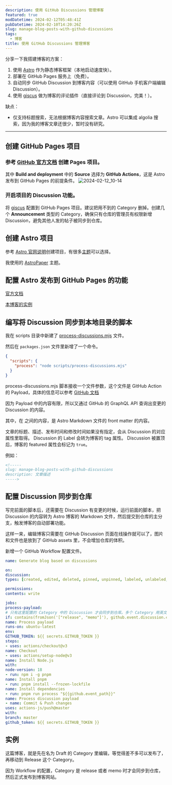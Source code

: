 ```yaml
---
description: 使用 GitHub Discussions 管理博客
featured: true
modDatetime: 2024-02-12T05:48:41Z
pubDatetime: 2024-02-10T14:20:26Z
slug: manage-blog-posts-with-github-discussions
tags:
  - 博客
title: 使用 GitHub Discussions 管理博客
---
```


分享一下我搭建博客的方案：

1. 使用 [Astro](https://astro.build/) 作为静态博客框架（本地启动速度快）。
2. 部署在 GitHub Pages 服务上（免费）。
3. 自动同步 GitHub Discussion 到博客内容（可以使用 GitHub 手机客户端编辑 Discussion）。
4. 使用 [giscus](https://giscus.app/) 做为博客的评论插件（直接评论到 Discussion，完美！）。

缺点：

- 仅支持标题搜索，无法根据博客内容搜索文章。Astro 可以集成 algolia 搜索，因为我的博客文章还很少，暂时没有研究。

---

## 创建 GitHub Pages 项目

### 参考 [GitHub 官方文档](https://docs.github.com/zh/pages/getting-started-with-github-pages) 创建 Pages 项目。

其中 **Build and deployment** 中的 **Source** 选择为 **GitHub Actions**，这是 Astro 发布到 GitHub Pages 的前提条件。
![2024-02-12_10-14](https://github.com/mwxxhdb/mwxxhdb.github.io/assets/8121121/8ef11d71-156e-4bde-8da7-654a8d79212c)

### 开启项目的 Discussion 功能。

将 [giscus](https://github.com/apps/giscus) 配置到 GitHub Pages 项目。建议把用不到的 Category 删掉。创建几个 **Announcement** 类型的 Category，确保只有仓库的管理员有权限新增 Discussion，避免其他人发的帖子被同步到仓库。

## 创建 Astro 项目

参考 [Astro 官网说明](https://docs.astro.build/zh-cn/install/auto/#%E5%85%A5%E9%97%A8%E6%A8%A1%E6%9D%BF)创建项目，有很多[主题](https://astro.build/themes/?search=&categories%5B%5D=blog&price%5B%5D=free)可以选择。

我使用的 [AstroPaper](https://astro-paper.pages.dev/) 主题。

## 配置 Astro 发布到 GitHub Pages 的功能

[官方文档](https://docs.astro.build/en/guides/deploy/github/#_top)

[本博客的实例](https://github.com/mwxxhdb/mwxxhdb.github.io/blob/master/.github/workflows/deploy.yml)

## 编写将 Discussion 同步到本地目录的脚本

我在 scripts 目录中新建了 [process-discussions.mjs](https://github.com/mwxxhdb/mwxxhdb.github.io/blob/master/scripts/process-discussions.mjs) 文件。

然后在 `packages.json` 文件里新增了一个命令。

```json
{
  "scripts": {
    "process": "node scripts/process-discussions.mjs"
  }
}
```

process-discussions.mjs 脚本接收一个文件参数，这个文件是 GitHub Action 的 Payload，具体的信息可以参考 [GitHub 文档](https://docs.github.com/zh/actions/using-workflows/events-that-trigger-workflows#discussion)

因为 Payload 中的内容有限，所以又通过 GitHub 的 GraphQL API 查询出变更的 Discussion 的内容。

其中，在 <!----- -----> 之间的内容，是 Astro Markdown 文件的 front matter 的内容。

文章的标题、描述、发布时间和修改时间如果没有指定，会从 Discussion 的对应属性里取得。
Discussion 的 Label 会转为博客的 tag 属性。
Discussion 被置顶后，博客的 featured 属性会标记为 `true`。

例如：

```markdown
<!-----
slug: manage-blog-posts-with-github-discussions
description: 文章描述
----->
```

## 配置 Discussion 同步到仓库

写完前面的脚本后，还需要在 Discussion 有变更的时候，运行前面的脚本，把 Discussion 的内容转为 Astro 博客的 Markdown 文件，然后提交到仓库的主分支，触发博客的自动部署功能。

这样一来，编辑博客只需要在 GitHub Discussion 页面在线操作就可以了，图片和文件也是放到了 GitHub assets 里，不会增加仓库的体积。

新增一个 GitHub Workflow 配置文件。

```yaml
name: Generate blog based on discussions

on:
discussion:
types: [created, edited, deleted, pinned, unpinned, labeled, unlabeled, category_changed]

permissions:
contents: write

jobs:
process-payload:
# 只有这里配置的 Category 中的 Discussion 才会同步到仓库。多个 Category 用英文逗号 "," 分割。
if: contains(fromJson('["release", "memo"]'), github.event.discussion.category.slug)
name: Process payload
runs-on: ubuntu-latest
env:
GITHUB_TOKEN: ${{ secrets.GITHUB_TOKEN }}
steps:
- uses: actions/checkout@v3
name: Checkout
- uses: actions/setup-node@v3
name: Install Node.js
with:
node-version: 18
- run: npm i -g pnpm
name: Install pnpm
- run: pnpm install --frozen-lockfile
name: Install dependencies
- run: pnpm run process "${{github.event_path}}"
name: Process discussion payload
- name: Commit & Push changes
uses: actions-js/push@master
with:
branch: master
github_token: ${{ secrets.GITHUB_TOKEN }}
```

## 实例

这篇博客，就是先在名为 Draft 的 Category 里编辑，等觉得差不多可以发布了，再移动到 Release 这个 Category。

因为 Workflow 的配置，Category 是 release 或者 memo 时才会同步到仓库，然后正式发布到博客网站。

<script src="https://giscus.app/client.js" data-repo="mwxxhdb/mwxxhdb.github.io" data-mapping="number" data-term="2" data-reactions-enabled="1" data-emit-metadata="0" data-input-position="bottom" data-theme="transparent_dark" data-lang="zh-CN" data-loading="lazy" crossorigin="anonymous" async></script>
